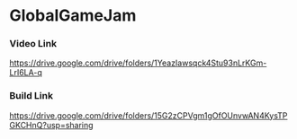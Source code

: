 # GlobalGameJam
### Video Link
https://drive.google.com/drive/folders/1YeazIawsqck4Stu93nLrKGm-LrI6LA-q 
### Build Link
https://drive.google.com/drive/folders/15G2zCPVgm1gOfOUnvwAN4KysTPGKCHnQ?usp=sharing
